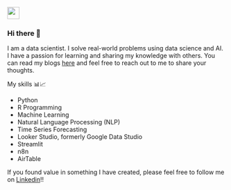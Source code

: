 <a href="https://www.linkedin.com/in/prateek-data-science/"><img height="28" src="https://cdn1.iconfinder.com/data/icons/social-links/382/linkedin-512.png"></a>

</p>


### Hi there 👋

I am a data scientist. I solve real-world problems using data science and AI.  I have a passion for learning and sharing my knowledge with others. You can read my blogs [here](https://medium.com/@prateekjoshi) and feel free to reach out to me to share your thoughts.

My skills 📊📈 
* Python
* R Programming
* Machine Learning
* Natural Language Processing (NLP)
* Time Series Forecasting
* Looker Studio, formerly Google Data Studio
* Streamlit
* n8n
* AirTable

If you found value in something I have created, please feel free to follow me on [Linkedin](https://www.linkedin.com/in/prateek-data-science/)!!

<!--
**prateekjoshi565/prateekjoshi565** is a ✨ _special_ ✨ repository because its `README.md` (this file) appears on your GitHub profile.

Here are some ideas to get you started:

- 🔭 I’m currently working on ...
- 🌱 I’m currently learning ...
- 👯 I’m looking to collaborate on ...
- 🤔 I’m looking for help with ...
- 💬 Ask me about ...
- 📫 How to reach me: ...
- 😄 Pronouns: ...
- ⚡ Fun fact: ...
-->
